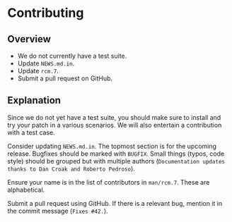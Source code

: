 Contributing
============

Overview
--------

- We do not currently have a test suite.
- Update `NEWS.md.in`.
- Update `rcm.7`.
- Submit a pull request on GitHub.

Explanation
-----------

Since we do not yet have a test suite, you should make sure to install
and try your patch in a various scenarios. We will also entertain a
contribution with a test case.

Consider updating `NEWS.md.in`. The topmost section is for the upcoming
release. Bugfixes should be marked with `BUGFIX`. Small things (typos,
code style) should be grouped but with multiple authors (`Documentation
updates thanks to Dan Croak and Roberto Pedroso`).

Ensure your name is in the list of contributors in `man/rcm.7`. These
are alphabetical.

Submit a pull request using GitHub. If there is a relevant bug, mention
it in the commit message (`Fixes #42.`).
